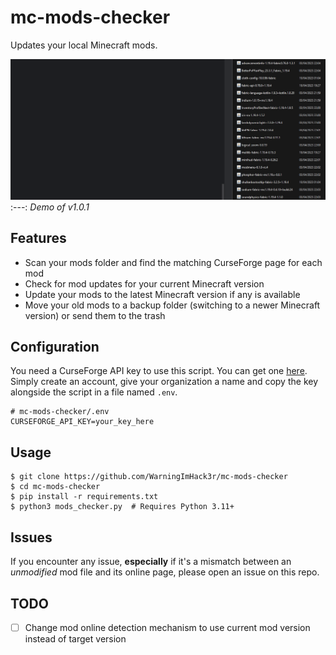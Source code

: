 # mc-mods-checker

Updates your local Minecraft mods.

![Demo](demo/demo.gif)
:---:
*Demo of v1.0.1*

## Features

- Scan your mods folder and find the matching CurseForge page for each mod
- Check for mod updates for your current Minecraft version
- Update your mods to the latest Minecraft version if any is available
- Move your old mods to a backup folder (switching to a newer Minecraft version) or send them to the trash

## Configuration

You need a CurseForge API key to use this script. You can get one [here](https://console.curseforge.com/#/api-keys). Simply create an account, give your organization a name and copy the key alongside the script in a file named `.env`.

```
# mc-mods-checker/.env
CURSEFORGE_API_KEY=your_key_here
```

## Usage

```shell
$ git clone https://github.com/WarningImHack3r/mc-mods-checker
$ cd mc-mods-checker
$ pip install -r requirements.txt
$ python3 mods_checker.py  # Requires Python 3.11+
```

## Issues

If you encounter any issue, **especially** if it's a mismatch between an _unmodified_ mod file and its online page, please open an issue on this repo.

## TODO
- [ ] Change mod online detection mechanism to use current mod version instead of target version
